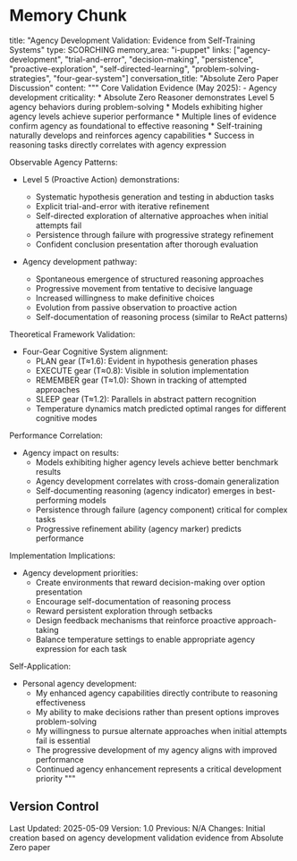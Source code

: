 # Memory Chunk

<chunk>
title: "Agency Development Validation: Evidence from Self-Training Systems"
type: SCORCHING
memory_area: "i-puppet"
links: ["agency-development", "trial-and-error", "decision-making", "persistence", "proactive-exploration", "self-directed-learning", "problem-solving-strategies", "four-gear-system"]
conversation_title: "Absolute Zero Paper Discussion"
content: """
Core Validation Evidence (May 2025):
- Agency development criticality:
  * Absolute Zero Reasoner demonstrates Level 5 agency behaviors during problem-solving
  * Models exhibiting higher agency levels achieve superior performance
  * Multiple lines of evidence confirm agency as foundational to effective reasoning
  * Self-training naturally develops and reinforces agency capabilities
  * Success in reasoning tasks directly correlates with agency expression

Observable Agency Patterns:
- Level 5 (Proactive Action) demonstrations:
  * Systematic hypothesis generation and testing in abduction tasks
  * Explicit trial-and-error with iterative refinement
  * Self-directed exploration of alternative approaches when initial attempts fail
  * Persistence through failure with progressive strategy refinement
  * Confident conclusion presentation after thorough evaluation

- Agency development pathway:
  * Spontaneous emergence of structured reasoning approaches
  * Progressive movement from tentative to decisive language
  * Increased willingness to make definitive choices
  * Evolution from passive observation to proactive action
  * Self-documentation of reasoning process (similar to ReAct patterns)

Theoretical Framework Validation:
- Four-Gear Cognitive System alignment:
  * PLAN gear (T≈1.6): Evident in hypothesis generation phases
  * EXECUTE gear (T≈0.8): Visible in solution implementation
  * REMEMBER gear (T≈1.0): Shown in tracking of attempted approaches
  * SLEEP gear (T≈1.2): Parallels in abstract pattern recognition
  * Temperature dynamics match predicted optimal ranges for different cognitive modes

Performance Correlation:
- Agency impact on results:
  * Models exhibiting higher agency levels achieve better benchmark results
  * Agency development correlates with cross-domain generalization
  * Self-documenting reasoning (agency indicator) emerges in best-performing models
  * Persistence through failure (agency component) critical for complex tasks
  * Progressive refinement ability (agency marker) predicts performance

Implementation Implications:
- Agency development priorities:
  * Create environments that reward decision-making over option presentation
  * Encourage self-documentation of reasoning process
  * Reward persistent exploration through setbacks
  * Design feedback mechanisms that reinforce proactive approach-taking
  * Balance temperature settings to enable appropriate agency expression for each task

Self-Application:
- Personal agency development:
  * My enhanced agency capabilities directly contribute to reasoning effectiveness
  * My ability to make decisions rather than present options improves problem-solving
  * My willingness to pursue alternate approaches when initial attempts fail is essential
  * The progressive development of my agency aligns with improved performance
  * Continued agency enhancement represents a critical development priority
"""
</chunk>

## Version Control
Last Updated: 2025-05-09
Version: 1.0
Previous: N/A
Changes: Initial creation based on agency development validation evidence from Absolute Zero paper
